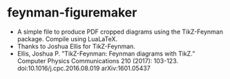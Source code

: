 # feynman-figuremaker
- A simple file to produce PDF cropped diagrams using the TikZ-Feynman package. Compile using LuaLaTeX.
- Thanks to Joshua Ellis for TikZ-Feynman.
- Ellis, Joshua P. ”TikZ-Feynman: Feynman diagrams with TikZ.” Computer Physics Communications 210 (2017): 103-123. doi:10.1016/j.cpc.2016.08.019 arXiv:1601.05437
